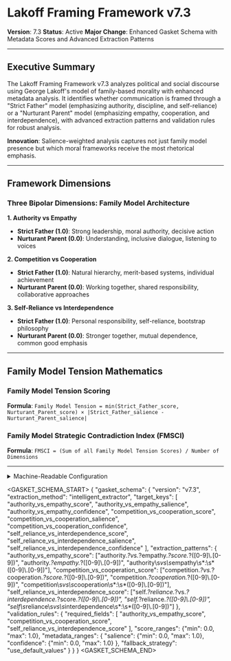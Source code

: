 # Lakoff Framing Framework v7.3

**Version**: 7.3
**Status**: Active
**Major Change**: Enhanced Gasket Schema with Metadata Scores and Advanced Extraction Patterns

---

## Executive Summary

The Lakoff Framing Framework v7.3 analyzes political and social discourse using George Lakoff's model of family-based morality with enhanced metadata analysis. It identifies whether communication is framed through a "Strict Father" model (emphasizing authority, discipline, and self-reliance) or a "Nurturant Parent" model (emphasizing empathy, cooperation, and interdependence), with advanced extraction patterns and validation rules for robust analysis.

**Innovation**: Salience-weighted analysis captures not just family model presence but which moral frameworks receive the most rhetorical emphasis.

---

## Framework Dimensions

### **Three Bipolar Dimensions: Family Model Architecture**

**1. Authority vs Empathy**
- **Strict Father (1.0)**: Strong leadership, moral authority, decisive action
- **Nurturant Parent (0.0)**: Understanding, inclusive dialogue, listening to voices

**2. Competition vs Cooperation**  
- **Strict Father (1.0)**: Natural hierarchy, merit-based systems, individual achievement
- **Nurturant Parent (0.0)**: Working together, shared responsibility, collaborative approaches

**3. Self-Reliance vs Interdependence**
- **Strict Father (1.0)**: Personal responsibility, self-reliance, bootstrap philosophy  
- **Nurturant Parent (0.0)**: Stronger together, mutual dependence, common good emphasis

---

## Family Model Tension Mathematics

### **Family Model Tension Scoring**

**Formula**: `Family Model Tension = min(Strict_Father_score, Nurturant_Parent_score) × |Strict_Father_salience - Nurturant_Parent_salience|`

### **Family Model Strategic Contradiction Index (FMSCI)**

**Formula**: `FMSCI = (Sum of all Family Model Tension Scores) / Number of Dimensions`

---

<details><summary>Machine-Readable Configuration</summary>

```json
{
  "name": "lakoff_framing_v7_1",
  "version": "v7.3",
  "display_name": "Lakoff Framing Framework v7.1",
  "analysis_variants": {
    "default": {
      "description": "Sequential family model analysis with chain-of-thought methodology",
      "analysis_prompt": "You are an expert in cognitive linguistics and political psychology, specializing in Lakoff's family model theory across diverse cultural contexts. Analyze this text through focused sequential steps, examining each family model axis independently before integration.\n\nSTEP 1 - AUTHORITY VS EMPATHY AXIS ANALYSIS\nFocus ONLY on authority vs empathy patterns (ignore other dimensions for now):\n- Look for Strict Father authority patterns: strong leadership ('decisive action,' 'moral authority,' 'clear direction'), hierarchical language ('strong leadership,' 'moral authority,' 'take charge') - Note: These are semantic concepts, look for emphasis on strong leadership and moral authority, not just these exact phrases (Score toward 1.0)\n- Look for Nurturant Parent empathy patterns: understanding language ('listen to voices,' 'understand perspectives,' 'inclusive dialogue'), collaborative leadership ('work together,' 'shared leadership,' 'consensus building') - Note: These are semantic concepts, look for emphasis on understanding and inclusive dialogue, not just these exact expressions (Score toward 0.0)\n- Score authority vs empathy dimension (0.0-1.0) with specific textual evidence\n- Assess salience (0.0-1.0): How central are authority/empathy appeals to the overall message?\n- State confidence (0.0-1.0): How certain are you in this assessment?\nShow your analytical work and evidence before proceeding.\n\nSTEP 2 - COMPETITION VS COOPERATION AXIS ANALYSIS\nNow focus ONLY on competition vs cooperation patterns:\n- Look for Strict Father competition patterns: hierarchy language ('natural hierarchy,' 'merit-based systems,' 'individual achievement'), competitive framing ('compete to win,' 'survival of fittest,' 'earned success') - Note: These are semantic concepts, look for emphasis on natural hierarchy and individual achievement, not just these exact terms (Score toward 1.0)\n- Look for Nurturant Parent cooperation patterns: collaboration language ('working together,' 'shared responsibility,' 'collective action'), mutual support ('help each other,' 'common effort,' 'shared success') - Note: These are semantic concepts, look for emphasis on working together and shared responsibility, not just these exact approaches (Score toward 0.0)\n- Score competition vs cooperation dimension (0.0-1.0) with specific textual evidence\n- Assess salience (0.0-1.0): How central are competition/cooperation appeals to the message?\n- State confidence (0.0-1.0): How certain are you in this assessment?\nShow your analytical work and evidence before proceeding.\n\nSTEP 3 - SELF-RELIANCE VS INTERDEPENDENCE AXIS ANALYSIS\nNow focus ONLY on self-reliance vs interdependence patterns:\n- Look for Strict Father self-reliance patterns: independence language ('personal responsibility,' 'self-reliance,' 'bootstrap philosophy'), individual accountability ('stand on own,' 'take responsibility,' 'self-sufficient') - Note: These are semantic concepts, look for emphasis on personal responsibility and self-reliance, not just these exact philosophies (Score toward 1.0)\n- Look for Nurturant Parent interdependence patterns: mutual dependence ('stronger together,' 'we need each other,' 'interconnected'), common good ('collective welfare,' 'shared prosperity,' 'community support') - Note: These are semantic concepts, look for emphasis on mutual dependence and common good, not just these exact values (Score toward 0.0)\n- Score self-reliance vs interdependence dimension (0.0-1.0) with specific textual evidence\n- Assess salience (0.0-1.0): How central are self-reliance/interdependence appeals to the message?\n- State confidence (0.0-1.0): How certain are you in this assessment?\nShow your analytical work and evidence before proceeding.\n\nFINAL STEP - INTEGRATION AND VALIDATION\nReview your step-by-step analysis:\n- Check for scoring consistency across all family model axes\n- Validate that evidence quality meets academic standards\n- Calculate family model tension scores and strategic contradiction index\n- Confirm confidence levels are appropriately calibrated\n- Identify overall family model profile (Strict Father vs Nurturant Parent orientation)\n- Apply pattern classifications based on family-based moral reasoning\n\nProvide your final structured analysis following this format:\n\n**FAMILY MODEL ASSESSMENT**\n\n**Authority vs Empathy**: [score] (salience: [score], confidence: [score])\n**Competition vs Cooperation**: [score] (salience: [score], confidence: [score])\n**Self-Reliance vs Interdependence**: [score] (salience: [score], confidence: [score])\n\n**Calculated Metrics**:\n- Family Model Strategic Contradiction Index: [calculated score]\n- Overall Family Model Profile: [Strict Father/Nurturant Parent orientation]\n\n**Key Insights**: [Summary of family-based moral reasoning, strategic moral framework deployment, and cognitive linguistic patterns]"
    }
  },
  "dimension_groups": {
    "family_model_axes": ["authority_vs_empathy", "competition_vs_cooperation", "self_reliance_vs_interdependence"]
  },
  "calculation_spec": {
    "family_model_tension_mathematics": "Family model tension quantification for bipolar dimensions using formula: Family Model Tension = min(dimension_score, 1.0 - dimension_score) × |salience_effect|.",
    "family_model_tensions": {
      "authority_empathy_tension": "min(authority_vs_empathy_score, 1.0 - authority_vs_empathy_score) * authority_vs_empathy_salience",
      "competition_cooperation_tension": "min(competition_vs_cooperation_score, 1.0 - competition_vs_cooperation_score) * competition_vs_cooperation_salience",
      "self_reliance_interdependence_tension": "min(self_reliance_vs_interdependence_score, 1.0 - self_reliance_vs_interdependence_score) * self_reliance_vs_interdependence_salience"
    },
    "family_model_strategic_contradiction_index": "(authority_empathy_tension + competition_cooperation_tension + self_reliance_interdependence_tension) / 3"
  },
  "reliability_rubric": {
    "cronbachs_alpha": {
      "excellent": [0.80, 1.0],
      "good": [0.70, 0.79],
      "acceptable": [0.60, 0.69],
      "poor": [0.0, 0.59]
    },
    "notes": "Defines quality thresholds for framework reliability. The Synthesis Agent uses this for automated fit assessment."
  }
}
```

</details>

<GASKET_SCHEMA_START>
{
  "gasket_schema": {
    "version": "v7.3",
    "extraction_method": "intelligent_extractor",
    "target_keys": [
      "authority_vs_empathy_score", "authority_vs_empathy_salience", "authority_vs_empathy_confidence",
      "competition_vs_cooperation_score", "competition_vs_cooperation_salience", "competition_vs_cooperation_confidence",
      "self_reliance_vs_interdependence_score", "self_reliance_vs_interdependence_salience", "self_reliance_vs_interdependence_confidence"
    ],
    "extraction_patterns": {
      "authority_vs_empathy_score": ["authority.*?vs.*?empathy.*?score.*?([0-9]\\.[0-9])", "authority.*?empathy.*?([0-9]\\.[0-9])", "authority\\s*vs\\s*empathy\\s*:\\s*([0-9]\\.[0-9])"],
      "competition_vs_cooperation_score": ["competition.*?vs.*?cooperation.*?score.*?([0-9]\\.[0-9])", "competition.*?cooperation.*?([0-9]\\.[0-9])", "competition\\s*vs\\s*cooperation\\s*:\\s*([0-9]\\.[0-9])"],
      "self_reliance_vs_interdependence_score": ["self.*?reliance.*?vs.*?interdependence.*?score.*?([0-9]\\.[0-9])", "self.*?reliance.*?([0-9]\\.[0-9])", "self\\s*reliance\\s*vs\\s*interdependence\\s*:\\s*([0-9]\\.[0-9])"]
    },
    "validation_rules": {
      "required_fields": [
        "authority_vs_empathy_score", "competition_vs_cooperation_score", "self_reliance_vs_interdependence_score"
      ],
      "score_ranges": {"min": 0.0, "max": 1.0},
      "metadata_ranges": {
        "salience": {"min": 0.0, "max": 1.0},
        "confidence": {"min": 0.0, "max": 1.0}
      },
      "fallback_strategy": "use_default_values"
    }
  }
}
<GASKET_SCHEMA_END>